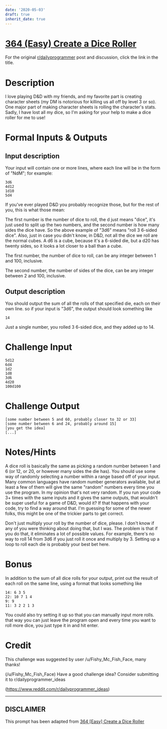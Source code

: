 ```yaml
---
date: '2020-05-03'
draft: true
inherit_date: true
---
```


# [364 (Easy) Create a Dice Roller](https://old.reddit.com/r/dailyprogrammer/comments/8s0cy1/20180618_challenge_364_easy_create_a_dice_roller/)

For the original [r/dailyprogrammer](https://www.reddit.com/r/dailyprogrammer/) post and discussion, click the link in the title.

# Description
I love playing D&D with my friends, and my favorite part is creating character sheets (my DM is notorious for killing us all off by level 3 or so). One major part of making character sheets is rolling the character's stats. Sadly, I have lost all my dice, so I'm asking for your help to make a dice roller for me to use!

# Formal Inputs & Outputs
## Input description
Your input will contain one or more lines, where each line will be in the form of "NdM"; for example:


```
3d6
4d12
1d10
5d4
```
If you've ever played D&D you probably recognize those, but for the rest of you, this is what those mean:

The first number is the number of dice to roll, the d just means "dice", it's just used to split up the two numbers, and the second number is how many sides the dice have. So the above example of "3d6" means "roll 3 6-sided dice". Also, just in case you didn't know, in D&D, not all the dice we roll are the normal cubes. A d6 is a cube, because it's a 6-sided die, but a d20 has twenty sides, so it looks a lot closer to a ball than a cube.

The first number, the number of dice to roll, can be any integer between 1 and 100, inclusive.

The second number, the number of sides of the dice, can be any integer between 2 and 100, inclusive.

## Output description
You should output the sum of all the rolls of that specified die, each on their own line. so if your input is "3d6", the output should look something like


```
14
```
Just a single number, you rolled 3 6-sided dice, and they added up to 14.

# Challenge Input

```
5d12
6d4
1d2
1d8
3d6
4d20
100d100
```
# Challenge Output

```
[some number between 5 and 60, probably closer to 32 or 33]
[some number between 6 and 24, probably around 15]
[you get the idea]
[...]
```
# Notes/Hints
A dice roll is basically the same as picking a random number between 1 and 6 (or 12, or 20, or however many sides the die has). You should use some way of randomly selecting a number within a range based off of your input. Many common languages have random number generators available, but at least a few of them will give the same "random" numbers every time you use the program. In my opinion that's not very random. If you run your code 3+ times with the same inputs and it gives the same outputs, that wouldn't be super useful for a game of D&D, would it? If that happens with your code, try to find a way around that. I'm guessing for some of the newer folks, this might be one of the trickier parts to get correct.

Don't just multiply your roll by the number of dice, please. I don't know if any of you were thinking about doing that, but I was. The problem is that if you do that, it eliminates a lot of possible values. For example, there's no way to roll 14 from 3d6 if you just roll it once and multiply by 3. Setting up a loop to roll each die is probably your best bet here.

# Bonus
In addition to the sum of all dice rolls for your output, print out the result of each roll on the same line, using a format that looks something like


```
14: 6 3 5
22: 10 7 1 4
9: 9
11: 3 2 2 1 3
```
You could also try setting it up so that you can manually input more rolls. that way you can just leave the program open and every time you want to roll more dice, you just type it in and hit enter.

# Credit
This challenge was suggested by user /u/Fishy_Mc_Fish_Face, many thanks!

(/u/Fishy_Mc_Fish_Face)
Have a good challenge idea? Consider submitting it to r/dailyprogrammer_ideas

(https://www.reddit.com/r/dailyprogrammer_ideas)

----
## **DISCLAIMER**
This prompt has been adapted from [364 [Easy] Create a Dice Roller](https://old.reddit.com/r/dailyprogrammer/comments/8s0cy1/20180618_challenge_364_easy_create_a_dice_roller/
)
